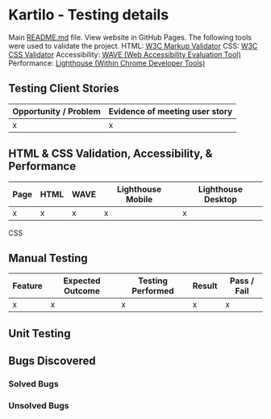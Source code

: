 # Kartilo - Testing details
Main [README.md](./README.md) file.
View website in GitHub Pages.
The following tools were used to validate the project.
HTML: [W3C Markup Validator](https://validator.w3.org/)
CSS: [W3C CSS Validator](https://jigsaw.w3.org/css-validator/)
Accessibility: [WAVE (Web Accessibility Evaluation Tool)](https://wave.webaim.org/)
Performance: [Lighthouse (Within Chrome Developer Tools)](https://developer.chrome.com/docs/lighthouse/overview/)
## Testing Client Stories
|Opportunity / Problem|Evidence of meeting user story|
|-|-|
|x|x|
## HTML & CSS Validation, Accessibility, & Performance
|Page|HTML|WAVE|Lighthouse Mobile|Lighthouse Desktop|
|-|-|-|-|-|
|x|x|x|x|x|
CSS 
## Manual Testing
|Feature|Expected Outcome|Testing Performed|Result|Pass / Fail|
|-|-|-|-|-|
|x|x|x|x|x|
## Unit Testing
## Bugs Discovered
### Solved Bugs
### Unsolved Bugs